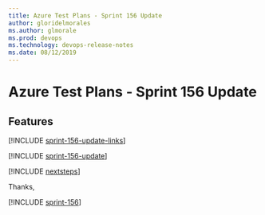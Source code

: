 ```yaml
---
title: Azure Test Plans - Sprint 156 Update
author: gloridelmorales
ms.author: glmorale
ms.prod: devops
ms.technology: devops-release-notes
ms.date: 08/12/2019
---
```


# Azure Test Plans - Sprint 156 Update

## Features

[!INCLUDE [sprint-156-update-links](../_shared/testplans/sprint-156-update-links.md)]

[!INCLUDE [sprint-156-update](../_shared/testplans/sprint-156-update.md)]

[!INCLUDE [nextsteps](../_shared/nextsteps.md)]

Thanks,

[!INCLUDE [sprint-156](../_shared/signer/sprint-156.md)]